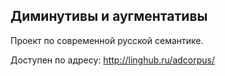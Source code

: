 Диминутивы и аугментативы
--------------------------------------------------------------------------
Проект по современной русской семантике.

Доступен по адресу: http://linghub.ru/adcorpus/
